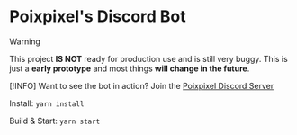 # Poixpixel's Discord Bot

> [!WARNING]
> This project **IS NOT** ready for production use and is still very buggy. This is just a **early prototype** and most things **will change in the future**.
> 
> [!INFO]
> Want to see the bot in action? Join the [Poixpixel Discord Server](https://discord.gg/KRTGjxx7gY)

Install: ``yarn install``

Build & Start: ``yarn start``
